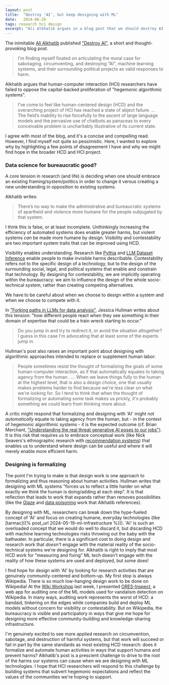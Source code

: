 ```yaml
---
layout: post
title:  "Destroy 'AI', but keep designing with ML"
date:   2024-06-26
tags: research hci design
excerpt: "Ali Alkhatib argues in a blog post that we should destroy AI. I see a few glimmers of hope."
---
```


The inimitable [Ali Alkhatib](https://ali-alkhatib.com/) published ["Destroy AI"](https://ali-alkhatib.com/blog/fuck-up-ai), a short and thought-provoking blog post.

>I'm finding myself fixated on articulating the moral case for sabotaging, circumventing, and destroying “AI”, machine learning systems, and their surrounding political projects as valid responses to harm.

Alkhatib argues that human-computer interaction (HCI) researchers have failed to oppose the capital-backed proliferation of "hegemonic algorithmic systems".

>I’ve come to feel like human-centered design (HCD) and the overarching project of HCI has reached a state of abject failure. ... The field’s inability to rise forcefully to the ascent of large language models and the pervasive use of chatbots as panaceas to every conceivable problem is uncharitably illustrative of its current state.

I agree with most of the blog, and it's a concise and compelling read.
However, I find myself not quite so pessimistic.
Here, I wanted to explore why by highlighting a few points of disagreement I have and why we might find hope in the broader HCD and HCI project.

### Data science for bureaucratic good?

A core tension in research (and life) is deciding when one should embrace an existing framing/system/politics in order to change it versus creating a new understanding in opposition to existing systems.

Alkhatib writes:

>There’s no way to make the administrative and bureaucratic systems of apartheid and violence more humane for the people subjugated by that system.

I think this is false, or at least incomplete.
Unthinkingly increasing the efficiency of automated systems does enable greater harms, but violent systems _can_ be made more humane by design. 
Visibility and contestability are two important system traits that can be improved using HCD.

Visibility enables understanding. Research like [Pythia](https://arxiv.org/abs/2304.01373) and [LLM Dataset Inference](https://arxiv.org/abs/2406.06443) enable people to make invisible harms describable. Contestability refers not to the specific design of a technology, but to the design of the surrounding social, legal, and political systems that enable and constrain that technology. By designing for contestability, we are implicitly operating within the bureaucracy: we aim to influence the design of the whole socio-technical system, rather than creating competing alternatives.

We have to be careful about when we choose to design within a system and when we choose to compete with it.

In ["Forking paths in LLMs for data analysis"](https://statmodeling.stat.columbia.edu/2024/06/24/forking-paths-in-llms-for-data-analysis/), Jessica Hullman writes about this tension: "how different people react when they see something in their domain of expertise that could be a train wreck starting to occur."

> Do you jump in and try to redirect it, or avoid the situation altogether? I guess in this case I'm advocating that at least some of the experts jump in.

Hullman's post also raises an important point about designing with algorithmic approaches intended to replace or supplement human labor:

>People sometimes resist the thought of formalizing the goals of some human-computer interaction, as if that automatically equates to taking agency from the human. .... When we leave things fully to the human at the highest level, that is also a design choice, one that usually makes problems harder to find because we're less clear on what we're looking for. So I tend to think that when the thought of formalizing or automating some task makes us prickly, it's probably something we could learn from thinking more about.

A critic might respond that formalizing and designing with 'AI' might not _automatically_ equate to taking agency from the human, but - in the context of hegemonic algorithmic systems - it is the expected outcome (cf. Brian Merchant, ["Understanding the real threat generative AI poses to our jobs"](https://www.bloodinthemachine.com/p/understanding-the-real-threat-generative)).
It is this risk that requires us to embrace conceptual work (like Nick Seavers's ethnographic research with [recommendation systems](https://press.uchicago.edu/ucp/books/book/chicago/C/bo183892298.html)) that enables us to understand where design can be useful and where it will merely enable more efficient harm.

### Designing is formalizing

The point I'm trying to make is that design work is one approach to formalizing and thus reasoning about human activities. Hullman writes that designing with ML systems "forces us to reflect a little harder on what exactly we think the human is doing/adding at each step".
It is that reflection that leads to work that expands rather than removes possibilities (like the [Glaze](https://arxiv.org/abs/2302.04222) and [data poisoning](https://dl.acm.org/doi/abs/10.1145/3442188.3445885) work that Alkhatib references).

By designing with ML, researchers can break down the hype-fueled concept of 'AI' and focus on creating humane, everyday technologies (like [tarmac]({% post_url 2024-05-19-ml-infrastructure %})).
'AI' is such an overloaded concept that we would do well to discard it, but discarding HCD with machine learning technologies risks throwing out the baby with the bathwater.
In particular, there is a significant cost to doing design and research work that _doesn't_ engage with the material reality of the socio-technical systems we're designing for.
Alkhatib is right to imply that most HCD work for "measuring and fixing" ML tech doesn't engage with the reality of how these systems are used and deployed, but some does!

I find hope for design with 'AI' by looking for research activities that are genuinely community-centered and bottom-up. My first stop is always Wikipedia.
There is so much low-hanging design work to be done on Wikipedia!
At the [Wiki Workshop](https://wikiworkshop.org) last week, I presented [ORES-Inspect](https://arxiv.org/abs/2406.08453), a web app for auditing one of the ML models used for vandalism detection on Wikipedia.
In many ways, auditing work represents the worst of HCD: a bandaid, tinkering on the edges while companies build and deploy ML models without concern for visibility or contestability.
But on Wikipedia, the bureaucracy is visible and participatory in ways that give me hope for designing more effective community-building and knowledge-sharing infrastructure.

I'm genuinely excited to see more applied research on circumvention, sabotage, and destruction of harmful systems, but that work will succeed or fail in part by the same standards as most existing HCD research: does it formalize and automate human activities in ways that support humans and prevent harms?
Alkhatib's post is a prescient challenge to drive to the root of the harms our systems can cause when we are designing with ML technologies.
I hope that HCI researchers will respond to this challenge by building systems that subvert hegemonic expectations and reflect the values of the communities we're hoping to support.
